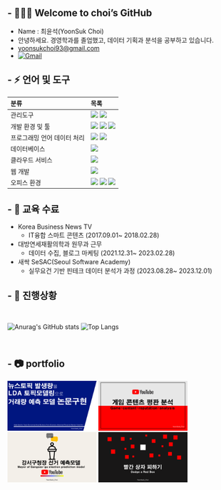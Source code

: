## - 👨🏻‍🎓  Welcome to choi’s GitHub
* Name : 최윤석(YoonSuk Choi)
* 안녕하세요. 경영학과를 졸업했고, 데이터 기획과 분석을 공부하고 있습니다.
* yoonsukchoi93@gmail.com
* [![Gmail](https://img.shields.io/badge/Gmail-D14836?style=for-the-badge&logo=gmail&logoColor=white)](mailto:yoonsukchoi93@gmail.com)

## - ⚡ 언어 및 도구
| 분류      | 목록      |
| :---      | :---    |
| 관리도구 | <img src="https://img.shields.io/badge/Git-F04032?style=for-the-badge&logo=Git&logoColor=ffffff"> <img src="https://img.shields.io/badge/Github-181717?style=for-the-badge&logo=Github&logoColor=ffffff"> |
| 개발 환경 및 툴 | <img src="https://img.shields.io/badge/jupyter-%23FA0F00.svg?style=for-the-badge&logo=jupyter&logoColor=white"> <img src="https://img.shields.io/badge/Visual%20Studio%20Code-0078d7.svg?style=for-the-badge&logo=visual-studio-code&logoColor=white"> <img src="https://img.shields.io/badge/Anaconda-%2344A833.svg?style=for-the-badge&logo=anaconda&logoColor=white">     |
| 프로그래밍 언어 데이터 처리 | <img src="https://img.shields.io/badge/python-3776AB?style=for-the-badge&logo=python&logoColor=white" /> <img src="https://img.shields.io/badge/pandas-%23150458.svg?style=for-the-badge&logo=pandas&logoColor=white">     |
| 데이터베이스 | <img src="https://img.shields.io/badge/MYSQL-4479A1?style=for-the-badge&logo=MYSQL&logoColor=white" />     |
| 클라우드 서비스 | <img src="https://img.shields.io/badge/AWS-%23FF9900.svg?style=for-the-badge&logo=amazon-aws&logoColor=white">     |
| 웹 개발 | <img src="https://img.shields.io/badge/html5-%23E34F26.svg?style=for-the-badge&logo=html5&logoColor=white">     |
| 오피스 환경 | <img src="https://img.shields.io/badge/Microsoft_Excel-217346?style=for-the-badge&logo=microsoft-excel&logoColor=white"> <img src="https://img.shields.io/badge/Microsoft_PowerPoint-B7472A?style=for-the-badge&logo=microsoft-powerpoint&logoColor=white"> <img src="https://img.shields.io/badge/Microsoft_Word-2B579A?style=for-the-badge&logo=microsoft-word&logoColor=white">    |

## - 🌱 교육 수료
* Korea Business News TV
  - IT융합 스마트 콘텐츠 (2017.09.01~ 2018.02.28)
* 대방연세재활의학과 원무과 근무
  - 데이터 수집, 블로그 마케팅 (2021.12.31~ 2023.02.28)
* 새싹 SeSAC(Seoul Software Academy)
  - 실무요건 기반 핀테크 데이터 분석가 과정 (2023.08.28~ 2023.12.01)

## - 👏 진행상황
<br>

![Anurag's GitHub stats](https://github-readme-stats.vercel.app/api?username=projectCHOI&show_icons=true&)
![Top Langs](https://github-readme-stats.vercel.app/api/top-langs/?username=projectCHOI&layout=compact&)

</br>


## - 📷 portfolio
<div>
<img width="200px;" src="project_1_Relevance-between-news-topics-and-trading-volume.PNG"/>
<img width="200px;" src="project_2_Game-content-reputation-analysis.PNG"/>
<img width="200px;" src="project_3_Mayor of Gangseo-gu election prediction model.PNG"/>
<img width="200px;" src="project_4_Dodge a Red Box.PNG"/>
<img width="200px;" src=""/>
</div>

